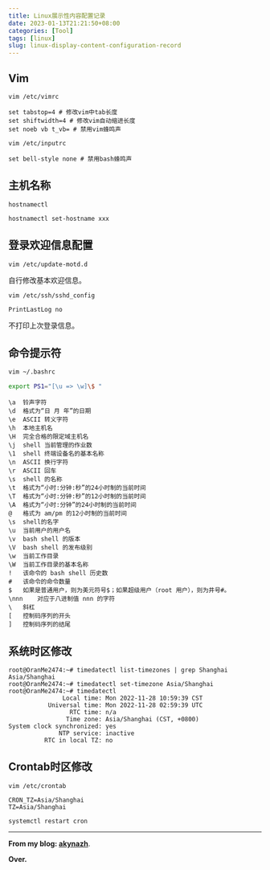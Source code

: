 ```yaml
---
title: Linux展示性内容配置记录
date: 2023-01-13T21:21:50+08:00
categories: [Tool]
tags: [linux]
slug: linux-display-content-configuration-record
---
```


## Vim

```
vim /etc/vimrc

set tabstop=4 # 修改vim中tab长度
set shiftwidth=4 # 修改vim自动缩进长度
set noeb vb t_vb= # 禁用vim蜂鸣声
```

```
vim /etc/inputrc

set bell-style none # 禁用bash蜂鸣声
```

## 主机名称

```
hostnamectl

hostnamectl set-hostname xxx
```

## 登录欢迎信息配置

```
vim /etc/update-motd.d 
```

自行修改基本欢迎信息。

```
vim /etc/ssh/sshd_config

PrintLastLog no
```

不打印上次登录信息。

## 命令提示符

```bash
vim ~/.bashrc

export PS1="[\u => \w]\$ "
```

```
\a	铃声字符	
\d	格式为“日 月 年”的日期
\e	ASCII 转义字符	
\h	本地主机名
\H	完全合格的限定域主机名	
\j	shell 当前管理的作业数
\1	shell 终端设备名的基本名称	
\n	ASCII 换行字符
\r	ASCII 回车	
\s	shell 的名称
\t	格式为“小时:分钟:秒”的24小时制的当前时间	
\T	格式为“小时:分钟:秒”的12小时制的当前时间
\A	格式为“小时:分钟”的24小时制的当前时间	
@	格式为 am/pm 的12小时制的当前时间
\s	shell的名字	
\u	当前用户的用户名
\v	bash shell 的版本	
\V	bash shell 的发布级别
\w	当前工作目录	
\W	当前工作目录的基本名称
!	该命令的 bash shell 历史数	
#	该命令的命令数量
$	如果是普通用户，则为美元符号$；如果超级用户（root 用户），则为井号#。	
\nnn	对应于八进制值 nnn 的字符
\	斜杠	
[	控制码序列的开头
]	控制码序列的结尾
```

## 系统时区修改

```
root@OranMe2474:~# timedatectl list-timezones | grep Shanghai
Asia/Shanghai
root@OranMe2474:~# timedatectl set-timezone Asia/Shanghai
root@OranMe2474:~# timedatectl
               Local time: Mon 2022-11-28 10:59:39 CST
           Universal time: Mon 2022-11-28 02:59:39 UTC
                 RTC time: n/a
                Time zone: Asia/Shanghai (CST, +0800)
System clock synchronized: yes
              NTP service: inactive
          RTC in local TZ: no
```

## Crontab时区修改

```
vim /etc/crontab

CRON_TZ=Asia/Shanghai
TZ=Asia/Shanghai

systemctl restart cron
```

---

**From my blog: [akynazh](https://akynazh.site)**.

**Over.**